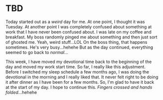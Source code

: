 # TBD

Today started out as a *weird* day for me. At one point, I thought it was Tuesday. At another point I was completely confused about something at work that I have never been confused about. I was late on my coffee and breakfast. My boss randomly pinged me about something and then just sort of ghosted me. Yeah, weird stuff...LOL On the boss thing, that happens sometimes. He's very busy...hehehe But as the day continued, everything seemed to go back to *normal*...

This week, I have moved my devotional time back to the beginning of the day and moved my work start time. So far, I really like this adjustment. Before I switched my sleep schedule a few months ago, I was doing the devotional in the morning and I really liked that. It never felt right to be doing it after dinner as I have been for a few months. So, I'm glad to have it back at the start of my day. I hope to continue this. *Fingers crossed and hands folded*...hehehe

